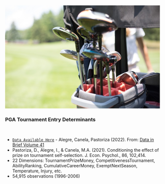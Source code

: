![Picture of golf clubs on a golf cart overlooking the fairway](https://raw.githubusercontent.com/TejuOye/CausalFast/main/api/images/golfcart.jpg)
<br>
<h3>PGA Tournament Entry Determinants</h3><br>

- [`Data Available Here`](https://raw.githubusercontent.com/TejuOye/CausalFast/main/api/data/pga.csv) - Alegre, Canela, Pastoriza (2022). From: [Data in Brief Volume 41](https://www.sciencedirect.com/science/article/pii/S2352340922001639) 
- Pastoriza, D., Alegre, I., & Canela, M.A. (2021). Conditioning the effect of prize on tournament self-selection. J. Econ. Psychol., 86, 102,414.
- 22 Dimensions: TournamentPrizeMoney, CompetitivenessTournament, AbilityRanking, CumulativeCareerMoney, ExemptNextSeason, Temperature, Injury, etc.
- 54,915 observations (1996-2006)
